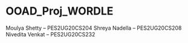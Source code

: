 # OOAD_Proj_WORDLE

Moulya Shetty – PES2UG20CS204 
Shreya Nadella – PES2UG20CS208
Nivedita Venkat – PES2UG20CS232 
